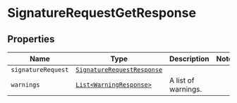 

# SignatureRequestGetResponse



## Properties

| Name | Type | Description | Notes |
|------------ | ------------- | ------------- | -------------|
| `signatureRequest` | [```SignatureRequestResponse```](SignatureRequestResponse.md) |    |  |
| `warnings` | [```List<WarningResponse>```](WarningResponse.md) |  A list of warnings.  |  |



